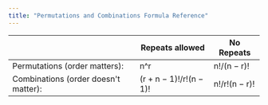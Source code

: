 ```yaml
---
title: "Permutations and Combinations Formula Reference"
---
```


|                                     |Repeats allowed	        |No Repeats
|-------------------------------------|-------------------------|------------
|Permutations (order matters):	      |n^r	                    |n!/(n − r)!
|Combinations (order doesn't matter): |(r + n − 1)!/r!(n − 1)!  |n!/r!(n − r)!
 